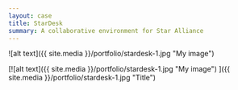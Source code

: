 ```yaml
---
layout: case
title: StarDesk
summary: A collaborative environment for Star Alliance
---
```


![alt text]({{ site.media }}/portfolio/stardesk-1.jpg "My image")  

[![alt text]({{ site.media }}/portfolio/stardesk-1.jpg "My image") ]({{ site.media }}/portfolio/stardesk-1.jpg "Title")